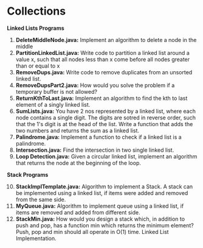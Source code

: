 # Collections

**Linked Lists Programs**

  1. **DeleteMiddleNode.java:** Implement an algorithm to delete a node in the middle
  2. **PartitionLinkedList.java:** Write code to partition a linked list around a value x, such that all nodes less than x come before all             nodes greater than or equal to x
  3. **RemoveDups.java:** Write code to remove duplicates from an unsorted linked list.
  4. **RemoveDupsPart2.java:** How would you solve the problem if a temporary buffer is not allowed?
  5. **ReturnKthToLast.java:** Implement an algorithm to find the kth to last element of a singly linked list.
  6. **SumLists.java:** You have 2 nos represented by a linked list, where each node contains a single digit. The digits are sotred in reverse        order, such that the 1's digit is at the head of the list. Write a function that adds the two numbers and returns the sum as a linked         list.
  7. **Palindrome.java:** Implement a function to check if a linked list is a palindrome.
  8. **Intersection.java:** Find the intersection in two single linked list.
  9. **Loop Detection.java:**  Given a circular linked list, implement an algorithm that returns the node at the beginning of the loop.

**Stack Programs**

  10. **StackImplTemplate.java:** Algorithm to implement a Stack. A stack can be implemented using a linked list, if items were added and removed from the same side.
  11. **MyQueue.java:** Algorithm to implement queue using a linked list, if items are removed and added from different side.
  12. **StackMin.java:** How would you design a stack which, in addition to push and pop, has a function min which returns the minimum element? Push, pop and min should all operate in O(1) time. Linked List Implementation.
